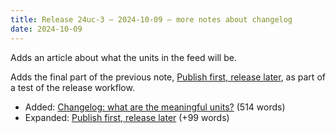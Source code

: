 ```yaml
---
title: Release 24uc-3 – 2024-10-09 — more notes about changelog
date: 2024-10-09
---
```


Adds an article about what the units in the feed will be.

Adds the final part of the previous note, [Publish first, release later](/notes/publish-first-release-later/),
as part of a test of the release workflow.

* Added:	[Changelog: what are the meaningful units?](/notes/changelog-units/) (514 words)
* Expanded: [Publish first, release later](/notes/publish-first-release-later/) (+99 words)


